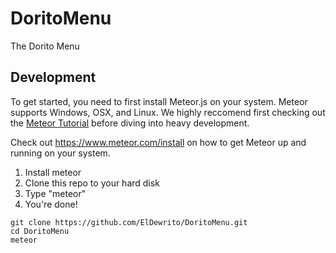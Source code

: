 # DoritoMenu
The Dorito Menu

## Development
To get started, you need to first install Meteor.js on your system. Meteor supports Windows, OSX, and Linux. We highly reccomend first checking out the [Meteor Tutorial](https://www.meteor.com/tutorials/blaze/creating-an-app) before diving into heavy development. 

Check out https://www.meteor.com/install on how to get Meteor up and running on your system.

1. Install meteor
2. Clone this repo to your hard disk
3. Type "meteor"
4. You're done!
```
git clone https://github.com/ElDewrito/DoritoMenu.git
cd DoritoMenu
meteor
```
